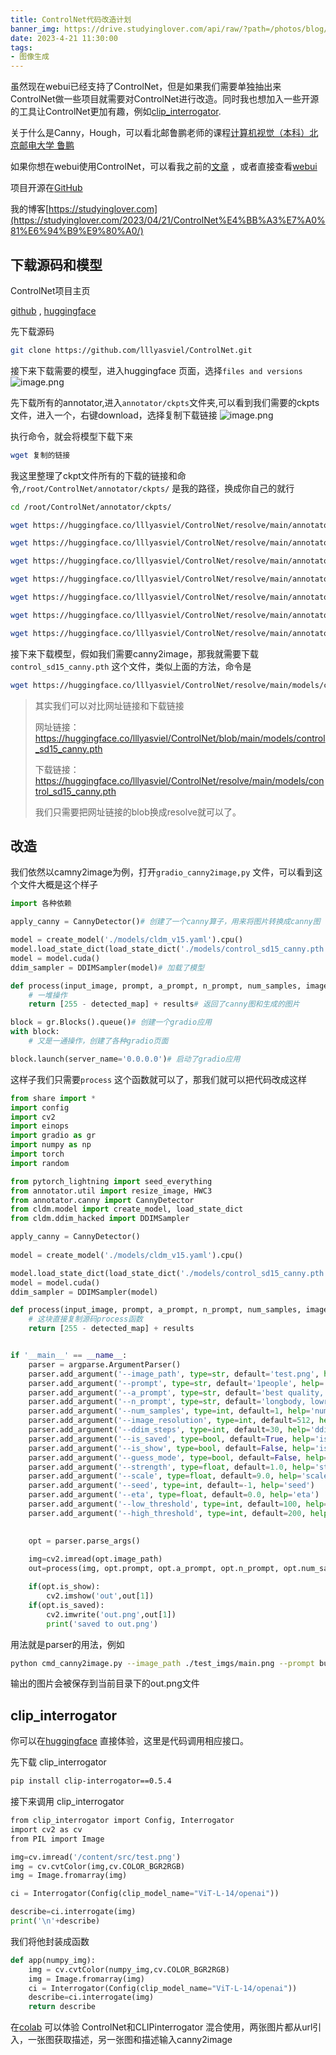 ```yaml
---
title: ControlNet代码改造计划
banner_img: https://drive.studyinglover.com/api/raw/?path=/photos/blog/background/1679397024795.jpeg
date: 2023-4-21 11:30:00
tags:
- 图像生成
---
```

虽然现在webui已经支持了ControlNet，但是如果我们需要单独抽出来ControlNet做一些项目就需要对ControlNet进行改造。同时我也想加入一些开源的工具让ControlNet更加有趣，例如[clip_interrogator](https://github.com/pharmapsychotic/clip-interrogator).

关于什么是Canny，Hough，可以看北邮鲁鹏老师的课程[计算机视觉（本科）北京邮电大学 鲁鹏](https://www.bilibili.com/video/BV1nz4y197Qv/?spm_id_from=333.999.0.0&vd_source=e8f062c423dc7ce759a573dd732735a0)

如果你想在webui使用ControlNet，可以看我之前的[文章](https://studyinglover.com/2023/03/20/%E9%80%9A%E8%BF%87colab%E4%BD%93%E9%AA%8CControlNet/)  ，或者直接查看[webui](https://github.com/AUTOMATIC1111/stable-diffusion-webui)  

项目开源在[GitHub](https://github.com/StudyingLover/cmd_ControlNet)

我的博客[https://studyinglover.com](https://studyinglover.com/2023/04/21/ControlNet%E4%BB%A3%E7%A0%81%E6%94%B9%E9%80%A0/)

## 下载源码和模型

ControlNet项目主页

[github](https://github.com/lllyasviel/ControlNet) ,
[huggingface](https://huggingface.co/lllyasviel/ControlNet)

先下载源码
```bash
git clone https://github.com/lllyasviel/ControlNet.git 
```

接下来下载需要的模型，进入huggingface 页面，选择`files and versions` 
![image.png](https://cdn.jsdelivr.net/gh/StudyingLover/anything/20230421105906.png)

先下载所有的annotator,进入`annotator/ckpts`文件夹,可以看到我们需要的ckpts文件，进入一个，右键download，选择复制下载链接
![image.png](https://cdn.jsdelivr.net/gh/StudyingLover/anything/20230421110144.png)

执行命令，就会将模型下载下来
```bash
wget 复制的链接
```

我这里整理了ckpt文件所有的下载的链接和命令,`/root/ControlNet/annotator/ckpts/` 是我的路径，换成你自己的就行
```bash
cd /root/ControlNet/annotator/ckpts/

wget https://huggingface.co/lllyasviel/ControlNet/resolve/main/annotator/ckpts/body_pose_model.pth

wget https://huggingface.co/lllyasviel/ControlNet/resolve/main/annotator/ckpts/dpt_hybrid-midas-501f0c75.pt

wget https://huggingface.co/lllyasviel/ControlNet/resolve/main/annotator/ckpts/hand_pose_model.depth 

wget https://huggingface.co/lllyasviel/ControlNet/resolve/main/annotator/ckpts/mlsd_large_512_fp32.depth 

wget https://huggingface.co/lllyasviel/ControlNet/resolve/main/annotator/ckpts/mlsd_tiny_512_fp32.depth 

wget https://huggingface.co/lllyasviel/ControlNet/resolve/main/annotator/ckpts/network-bsds500.depth 

wget https://huggingface.co/lllyasviel/ControlNet/resolve/main/annotator/ckpts/upernet_global_small.pth
```

接下来下载模型，假如我们需要canny2image，那我就需要下载`control_sd15_canny.pth` 这个文件，类似上面的方法，命令是
```bash
wget https://huggingface.co/lllyasviel/ControlNet/resolve/main/models/control_sd15_canny.pth
```

> 其实我们可以对比网址链接和下载链接 
> 
> 网址链接：https://huggingface.co/lllyasviel/ControlNet/blob/main/models/control_sd15_canny.pth 
> 
> 下载链接：https://huggingface.co/lllyasviel/ControlNet/resolve/main/models/control_sd15_canny.pth 
> 
> 我们只需要把网址链接的blob换成resolve就可以了。

## 改造
我们依然以camny2image为例，打开`gradio_canny2image,py` 文件，可以看到这个文件大概是这个样子
```python 
import 各种依赖

apply_canny = CannyDetector()# 创建了一个canny算子，用来将图片转换成canny图

model = create_model('./models/cldm_v15.yaml').cpu()
model.load_state_dict(load_state_dict('./models/control_sd15_canny.pth', location='cuda'))
model = model.cuda()
ddim_sampler = DDIMSampler(model)# 加载了模型

def process(input_image, prompt, a_prompt, n_prompt, num_samples, image_resolution, ddim_steps, guess_mode, strength, scale, seed, eta, low_threshold, high_threshold):
    # 一堆操作
    return [255 - detected_map] + results# 返回了canny图和生成的图片

block = gr.Blocks().queue()# 创建一个gradio应用
with block:
	# 又是一通操作，创建了各种gradio页面

block.launch(server_name='0.0.0.0')# 启动了gradio应用
```

这样子我们只需要`process` 这个函数就可以了，那我们就可以把代码改成这样
```python 
from share import *
import config
import cv2
import einops
import gradio as gr
import numpy as np
import torch
import random

from pytorch_lightning import seed_everything
from annotator.util import resize_image, HWC3
from annotator.canny import CannyDetector
from cldm.model import create_model, load_state_dict
from cldm.ddim_hacked import DDIMSampler

apply_canny = CannyDetector()
  
model = create_model('./models/cldm_v15.yaml').cpu()

model.load_state_dict(load_state_dict('./models/control_sd15_canny.pth', location='cuda'))
model = model.cuda()
ddim_sampler = DDIMSampler(model)

def process(input_image, prompt, a_prompt, n_prompt, num_samples, image_resolution, ddim_steps, guess_mode, strength, scale, seed, eta, low_threshold, high_threshold):
	# 这块直接复制源码process函数
    return [255 - detected_map] + results


if '__main__' == __name__:
    parser = argparse.ArgumentParser()
    parser.add_argument('--image_path', type=str, default='test.png', help='original image path')
    parser.add_argument('--prompt', type=str, default='1people', help='prompt')
    parser.add_argument('--a_prompt', type=str, default='best quality, extremely detailed', help='added prompt')
    parser.add_argument('--n_prompt', type=str, default='longbody, lowres, bad anatomy, bad hands, missing fingers, extra digit, fewer digits, cropped, worst quality, low quality', help='negative prompt')
    parser.add_argument('--num_samples', type=int, default=1, help='number of samples')
    parser.add_argument('--image_resolution', type=int, default=512, help='image resolution')
    parser.add_argument('--ddim_steps', type=int, default=30, help='ddim steps')
    parser.add_argument('--is_saved', type=bool, default=True, help='is saved?')
    parser.add_argument('--is_show', type=bool, default=False, help='is show?')
    parser.add_argument('--guess_mode', type=bool, default=False, help='guess mode')
    parser.add_argument('--strength', type=float, default=1.0, help='strength')
    parser.add_argument('--scale', type=float, default=9.0, help='scale')
    parser.add_argument('--seed', type=int, default=-1, help='seed')
    parser.add_argument('--eta', type=float, default=0.0, help='eta')
    parser.add_argument('--low_threshold', type=int, default=100, help='low threshold')
    parser.add_argument('--high_threshold', type=int, default=200, help='high threshold')
  

    opt = parser.parse_args()
    
    img=cv2.imread(opt.image_path)
    out=process(img, opt.prompt, opt.a_prompt, opt.n_prompt, opt.num_samples, opt.image_resolution, opt.ddim_steps, opt.guess_mode, opt.strength, opt.scale, opt.seed, opt.eta, opt.low_threshold, opt.high_threshold)

    if(opt.is_show):
        cv2.imshow('out',out[1])
    if(opt.is_saved):
        cv2.imwrite('out.png',out[1])
        print('saved to out.png')
```

用法就是parser的用法，例如
```bash
python cmd_canny2image.py --image_path ./test_imgs/main.png --prompt bule_hair,color_clothes 
```
输出的图片会被保存到当前目录下的out.png文件

## clip_interrogator
你可以在[huggingface](https://huggingface.co/spaces/fffiloni/CLIP-Interrogator-2) 直接体验，这里是代码调用相应接口。

先下载 clip_interrogator
```bash
pip install clip-interrogator==0.5.4
```

接下来调用 clip_interrogator
```python
from clip_interrogator import Config, Interrogator
import cv2 as cv
from PIL import Image

img=cv.imread('/content/src/test.png')
img = cv.cvtColor(img,cv.COLOR_BGR2RGB)
img = Image.fromarray(img)

ci = Interrogator(Config(clip_model_name="ViT-L-14/openai"))

describe=ci.interrogate(img)
print('\n'+describe)
```

我们将他封装成函数
```python
def app(numpy_img):
    img = cv.cvtColor(numpy_img,cv.COLOR_BGR2RGB)
    img = Image.fromarray(img)
    ci = Interrogator(Config(clip_model_name="ViT-L-14/openai"))
    describe=ci.interrogate(img)
    return describe
```

在[colab](https://colab.research.google.com/github/StudyingLover/cmd_ControlNet/blob/master/fix_ControlNet_and_CLIPinterrogator.ipynb) 可以体验 ControlNet和CLIPinterrogator 混合使用，两张图片都从url引入，一张图获取描述，另一张图和描述输入canny2image